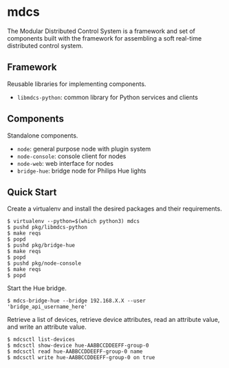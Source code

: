 # mdcs

The Modular Distributed Control System is a framework and set of components built with the framework for assembling a soft real-time distributed control system.

## Framework

Reusable libraries for implementing components.

* `libmdcs-python`: common library for Python services and clients

## Components

Standalone components.

* `node`: general purpose node with plugin system
* `node-console`: console client for nodes
* `node-web`: web interface for nodes
* `bridge-hue`: bridge node for Philips Hue lights

## Quick Start

Create a virtualenv and install the desired packages and their requirements.

```
$ virtualenv --python=$(which python3) mdcs
$ pushd pkg/libmdcs-python
$ make reqs
$ popd
$ pushd pkg/bridge-hue
$ make reqs
$ popd
$ pushd pkg/node-console
$ make reqs
$ popd
```

Start the Hue bridge.

```
$ mdcs-bridge-hue --bridge 192.168.X.X --user 'bridge_api_username_here'
```

Retrieve a list of devices, retrieve device attributes, read an attribute value, and write an attribute value.

```
$ mdcsctl list-devices
$ mdcsctl show-device hue-AABBCCDDEEFF-group-0
$ mdcsctl read hue-AABBCCDDEEFF-group-0 name
$ mdcsctl write hue-AABBCCDDEEFF-group-0 on true
```
